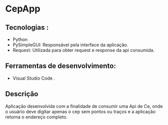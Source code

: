 # CepApp

## Tecnologias :

- Python
 - PySimpleGUI: Responsável pela interface da aplicação.
 - Request: Utilizada para obter request e response da api consumida.

## Ferramentas de desenvolvimento:
- Visual Studio Code .
## Descrição 
Aplicação desenvolvida com a finalidade de consumir uma Api de Ce,
onde o usuário deve digitar apenas o cep sem pontos ou traços e a aplicação retorna o endereço completo.
